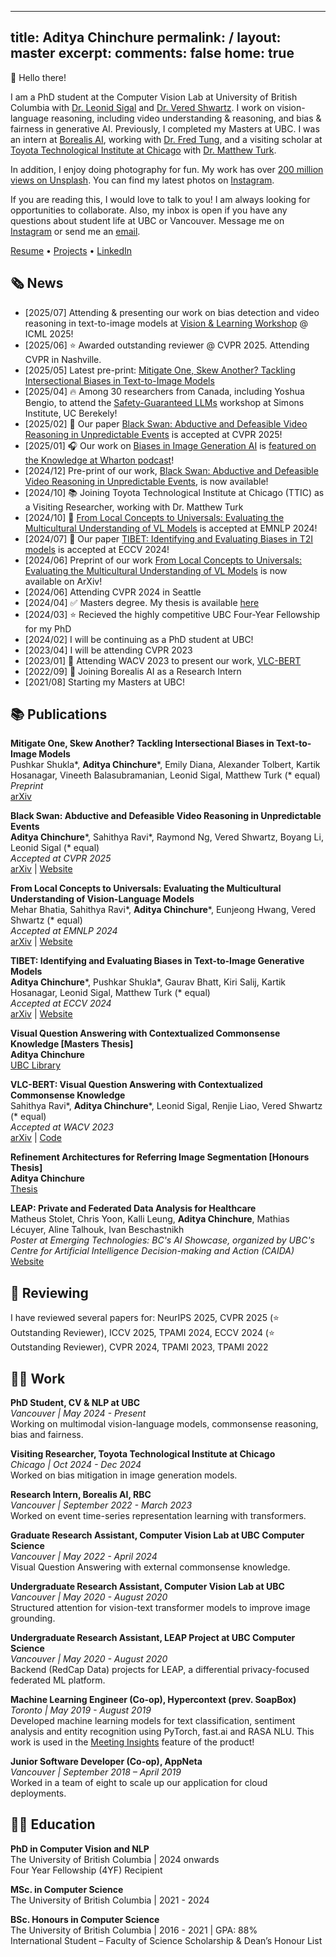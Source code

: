 

---
title: Aditya Chinchure
permalink: /
layout: master
excerpt: 
comments: false
home: true
---

👋 Hello there! 

I am a PhD student at the Computer Vision Lab at University of British Columbia with [Dr. Leonid Sigal](https://www.cs.ubc.ca/~lsigal/index.html) and [Dr. Vered Shwartz](https://www.cs.ubc.ca/~vshwartz/). 
I work on vision-language reasoning, including video understanding & reasoning, and bias & fairness in generative AI. Previously, I completed my Masters at UBC. I was an intern at [Borealis AI](https://www.borealisai.com), working with [Dr. Fred Tung](https://www.borealisai.com/team-member/fred-tung/), and a visiting scholar at [Toyota Technological Institute at Chicago](https://ttic.edu) with [Dr. Matthew Turk](https://home.ttic.edu/~mturk/).

In addition, I enjoy doing photography for fun. My work has over [200 million views on Unsplash](https://unsplash.com/@adityachinchure). You can find my latest photos on [Instagram](https://www.instagram.com/aditya.chinchure/).

If you are reading this, I would love to talk to you! I am always looking for opportunities to collaborate. Also, my inbox is open if you have any questions about student life at UBC or Vancouver. Message me on [Instagram](https://www.instagram.com/aditya.chinchure/) or send me an [email](mailto:aditya.chinchure+web@gmail.com).

<a class="link-button" href="assets/AdityaChinchure-Resume.pdf">Resume</a> • <a class="link-button" href="/projects">Projects</a> • <a class="link-button" href="https://www.linkedin.com/in/adityachinchure/">LinkedIn</a>


## 🗞️ News

* [2025/07] Attending & presenting our work on bias detection and video reasoning in text-to-image models at [Vision & Learning Workshop](https://sites.google.com/view/vancouver-icml2025/) @ ICML 2025!
* [2025/06] ⭐ Awarded outstanding reviewer @ CVPR 2025. Attending CVPR in Nashville.
* [2025/05] Latest pre-print: [Mitigate One, Skew Another? Tackling Intersectional Biases in Text-to-Image Models](https://arxiv.org/abs/2505.17280)
* [2025/04] 🔥 Among 30 researchers from Canada, including Yoshua Bengio, to attend the [Safety-Guaranteed LLMs](https://simons.berkeley.edu/workshops/safety-guaranteed-llms) workshop at Simons Institute, UC Berekely!
* [2025/02] 🎉 Our paper [Black Swan: Abductive and Defeasible Video Reasoning in Unpredictable Events](http://blackswan.cs.ubc.ca/) is accepted at CVPR 2025!
* [2025/01] 🎧 Our work on [Biases in Image Generation AI](https://tibet-ai.github.io) is [featured on the Knowledge at Wharton podcast](https://www.youtube.com/watch?v=zfdPb3DLqXA)!
* [2024/12] Pre-print of our work, [Black Swan: Abductive and Defeasible Video Reasoning in Unpredictable Events](http://blackswan.cs.ubc.ca/), is now available!
* [2024/10] 📚 Joining Toyota Technological Institute at Chicago (TTIC) as a Visiting Researcher, working with Dr. Matthew Turk
* [2024/10] 🎉 [From Local Concepts to Universals: Evaluating the Multicultural Understanding of VL Models](https://arxiv.org/abs/2407.00263) is accepted at EMNLP 2024!
* [2024/07] 🎉 Our paper [TIBET: Identifying and Evaluating Biases in T2I models](https://tibet-ai.github.io) is accepted at ECCV 2024!
* [2024/06] Preprint of our work [From Local Concepts to Universals: Evaluating the Multicultural Understanding of VL Models](https://arxiv.org/abs/2407.00263) is now available on ArXiv!
* [2024/06] Attending CVPR 2024 in Seattle
* [2024/04] ✅ Masters degree. My thesis is available [here](https://open.library.ubc.ca/soa/cIRcle/collections/ubctheses/24/items/1.0441296)
* [2024/03] ⭐ Recieved the highly competitive UBC Four-Year Fellowship for my PhD
* [2024/02] I will be continuing as a PhD student at UBC!
* [2023/04] I will be attending CVPR 2023
* [2023/01] 🎉 Attending WACV 2023 to present our work, [VLC-BERT](https://arxiv.org/abs/2210.13626)
* [2022/09] 🤖 Joining Borealis AI as a Research Intern
* [2021/08] Starting my Masters at UBC!

## 📚 Publications

**Mitigate One, Skew Another? Tackling Intersectional Biases in Text-to-Image Models** \
Pushkar Shukla\*, **Aditya Chinchure**\*, Emily Diana, Alexander Tolbert, Kartik Hosanagar, Vineeth Balasubramanian, Leonid Sigal, Matthew Turk (\* equal) \
_Preprint_ \
[arXiv](https://arxiv.org/abs/2505.17280)

**Black Swan: Abductive and Defeasible Video Reasoning in Unpredictable Events** \
**Aditya Chinchure**\*, Sahithya Ravi\*, Raymond Ng, Vered Shwartz, Boyang Li, Leonid Sigal (\* equal) \
_Accepted at CVPR 2025_ \
[arXiv](https://arxiv.org/abs/2412.05725) | [Website](https://blackswan.cs.ubc.ca)

**From Local Concepts to Universals: Evaluating the Multicultural Understanding of Vision-Language Models** \
Mehar Bhatia, Sahithya Ravi\*, **Aditya Chinchure**\*, Eunjeong Hwang, Vered Shwartz (\* equal) \
_Accepted at EMNLP 2024_ \
[arXiv](https://arxiv.org/abs/2407.00263) | [Website](https://globalrg.github.io)

**TIBET: Identifying and Evaluating Biases in Text-to-Image Generative Models** \
**Aditya Chinchure**\*, Pushkar Shukla\*, Gaurav Bhatt, Kiri Salij, Kartik Hosanagar, Leonid Sigal, Matthew Turk (\* equal) \
_Accepted at ECCV 2024_ \
[arXiv](https://arxiv.org/abs/2312.01261) | [Website](https://tibet-ai.github.io)

**Visual Question Answering with Contextualized Commonsense Knowledge [Masters Thesis]** \
**Aditya Chinchure** \
[UBC Library](https://open.library.ubc.ca/soa/cIRcle/collections/ubctheses/24/items/1.0441296)

**VLC-BERT: Visual Question Answering with Contextualized Commonsense Knowledge** \
Sahithya Ravi\*, **Aditya Chinchure**\*, Leonid Sigal, Renjie Liao, Vered Shwartz (\* equal) \
_Accepted at WACV 2023_ \
[arXiv](https://arxiv.org/abs/2210.13626) | [Code](https://github.com/aditya10/VLC-BERT)

**Refinement Architectures for Referring Image Segmentation [Honours Thesis]** \
**Aditya Chinchure** \
[Thesis](https://drive.google.com/file/d/1cU3ysSpXoYRvUslg4RIENoS7O3-lV0sb/view?usp=sharing)

**LEAP: Private and Federated Data Analysis for Healthcare** \
Matheus Stolet, Chris Yoon, Kalli Leung, **Aditya Chinchure**, Mathias Lécuyer, Aline Talhouk, Ivan Beschastnikh \
_Poster at Emerging Technologies: BC's AI Showcase, organized by UBC's Centre for Artificial Intelligence Decision-making and Action (CAIDA)_ \
[Website](https://leap-project.github.io)

## 📑 Reviewing

I have reviewed several papers for: NeurIPS 2025, CVPR 2025 (⭐️ Outstanding Reviewer), ICCV 2025, TPAMI 2024, ECCV 2024 (⭐️ Outstanding Reviewer), CVPR 2024, TPAMI 2023, TPAMI 2022

## 👨‍💻 Work

**PhD Student, CV & NLP at UBC** \
_Vancouver | May 2024 - Present_ \
Working on multimodal vision-language models, commonsense reasoning, bias and fairness.

**Visiting Researcher, Toyota Technological Institute at Chicago** \
_Chicago | Oct 2024 - Dec 2024_ \
Worked on bias mitigation in image generation models.

**Research Intern, Borealis AI, RBC** \
_Vancouver | September 2022 - March 2023_ \
Worked on event time-series representation learning with transformers.

**Graduate Research Assistant, Computer Vision Lab at UBC Computer Science** \
_Vancouver | May 2022 - April 2024_ \
Visual Question Answering with external commonsense knowledge.

**Undergraduate Research Assistant, Computer Vision Lab at UBC** \
_Vancouver | May 2020 - August 2020_ \
Structured attention for vision-text transformer models to improve image grounding.

**Undergraduate Research Assistant, LEAP Project at UBC Computer Science** \
_Vancouver | May 2020 - August 2020_ \
Backend (RedCap Data) projects for LEAP, a differential privacy-focused federated ML platform.

**Machine Learning Engineer (Co-op), Hypercontext (prev. SoapBox)** \
_Toronto | May 2019 - August 2019_ \
Developed machine learning models for text classification, sentiment analysis and entity recognition using PyTorch, fast.ai and RASA NLU. This work is used in the [Meeting Insights](https://hypercontext.com/features/meeting-insights) feature of the product!

**Junior Software Developer (Co-op), AppNeta** \
_Vancouver | September 2018 – April 2019_ \
Worked in a team of eight to scale up our application for cloud deployments. 

## 👨‍🎓 Education

**PhD in Computer Vision and NLP** \
The University of British Columbia |
2024 onwards \
Four Year Fellowship (4YF) Recipient

**MSc. in Computer Science** \
The University of British Columbia |
2021 - 2024

**BSc. Honours in Computer Science** \
The University of British Columbia | 
2016 - 2021 |  GPA: 88% \
International Student – Faculty of Science Scholarship & Dean’s Honour List

<!-- ## 📸 Other

* Find my photography work on [Instagram](https://www.instagram.com/aditya.chinchure/) and [Unsplash](https://unsplash.com/@adityachinchure)
* In the news: [Vancouver’s realtors are people too, say trio behind @realtorsofvancouver](https://www.vancouverisawesome.com/local-news/vancouvers-realtors-people-1936819) -->

